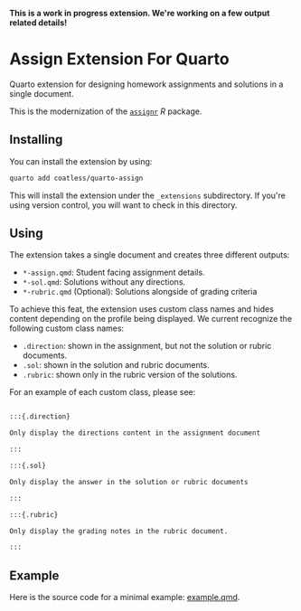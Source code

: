 **This is a work in progress extension. We're working on a few output related details!**

# Assign Extension For Quarto

Quarto extension for designing homework assignments and solutions in a single document.

This is the modernization of the [`assignr`](https://github.com/r-assist/assignr) _R_ package.

## Installing

You can install the extension by using: 

```bash
quarto add coatless/quarto-assign
```

This will install the extension under the `_extensions` subdirectory.
If you're using version control, you will want to check in this directory.

## Using

The extension takes a single document and creates three different outputs:

- `*-assign.qmd`: Student facing assignment details.
- `*-sol.qmd`: Solutions without any directions.
- `*-rubric.qmd` (Optional): Solutions alongside of grading criteria

To achieve this feat, the extension uses custom class names and hides content depending on the profile being displayed. We current recognize the following custom class names:

- `.direction`: shown in the assignment, but not the solution or rubric documents.
- `.sol`: shown in the solution and rubric documents.
- `.rubric`: shown only in the rubric version of the solutions.

For an example of each custom class, please see: 

````markdown

:::{.direction}

Only display the directions content in the assignment document

:::

:::{.sol}

Only display the answer in the solution or rubric documents

:::

:::{.rubric}

Only display the grading notes in the rubric document.

:::

````

## Example

Here is the source code for a minimal example: [example.qmd](example.qmd).

